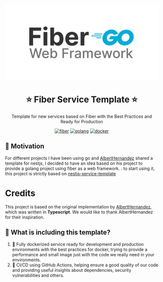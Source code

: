 <p align="center">
  <a href="https://gofiber.io/" target="blank"><img src="images/fiber.png" alt="Fiber Logo" width="512" /></a>
</p>

<h1 align="center">⭐ Fiber Service Template ⭐</h1>

<p align="center">
  Template for new services based on Fiber with the Best Practices and Ready for Production
</p>

<p align="center">
  <a href="https://github.com/HenCor2019/fiber-service-template/actions/workflows/golang.yml?branch=main"><img src="https://github.com/HenCor2019/fiber-service-template/actions/workflows/golang.yml/badge.svg?branch=main" alt="fiber"/></a>
  <a href="https://go.dev/doc/go1.19"><img src="https://img.shields.io/badge/Go-1.19-blue" alt="golang"/></a>
  <a href="https://www.docker.com/"><img src="https://img.shields.io/badge/Dockerized 🐳_-blue.svg" alt="docker"/></a>
</p>

## 👀 Motivation

For different projects I have been using go and [AlbertHernandez](https://github.com/AlbertHernandez) shared a template for nestjs, I decided to have an idea based on his project to provide a golang project using fiber as a web framework. . to start using it, this project is strictly based on [nestjs-service-template](https://github.com/AlbertHernandez/nestjs-service-template)

# Credits

This project is based on the original implementation by [AlbertHernandez](https://github.com/AlbertHernandez), which was written in **Typescript**. We would like to thank AlbertHernandez for their inspiration.

## 🌟 What is including this template?

1. 🐳 Fully dockerized service ready for development and production environments with the best practices for docker, trying to provide a performance and small image just with the code we really need in your environments.
2. 🚀 CI/CD using GitHub Actions, helping ensure a good quality of our code and providing useful insights about dependencies, security vulnerabilities and others.
